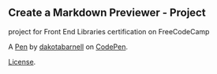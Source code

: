 Create a Markdown Previewer - Project
-------------------------------------
project for Front End Libraries certification on FreeCodeCamp

A [Pen](https://codepen.io/dakotabarnell/pen/eYYpMme) by [dakotabarnell](https://codepen.io/dakotabarnell) on [CodePen](https://codepen.io).

[License](https://codepen.io/dakotabarnell/pen/eYYpMme/license).